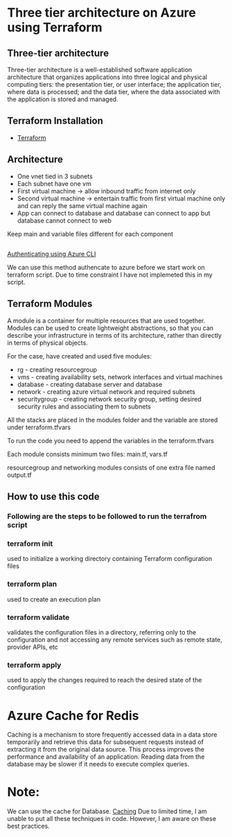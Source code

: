 # Three tier architecture on Azure using Terraform


## Three-tier architecture
Three-tier architecture is a well-established software application architecture that organizes applications into three logical and physical computing tiers: the presentation tier, or user interface; the application tier, where data is processed; and the data tier, where the data associated with the application is stored and managed.

## Terraform Installation

* [Terraform](https://www.terraform.io/downloads)



## Architecture

* One vnet tied in 3 subnets
* Each subnet have one vm
* First virtual machine -> allow inbound traffic from internet only
* Second virtual machine -> entertain traffic from first virtual machine only and can reply the same virtual machine again
* App can connect to database and database can connect to app but database cannot connect to web

Keep main and variable files different for each component

## 
[Authenticating using Azure CLI](https://registry.terraform.io/providers/hashicorp/azurerm/latest/docs/guides/azure_cli)

We can use this method authencate to azure before we start work on terraform script. Due to time constraint I have not implemeted this in my script.


## Terraform Modules

A module is a container for multiple resources that are used together. Modules can be used to create lightweight abstractions, so that you can describe your infrastructure in terms of its architecture, rather than directly in terms of physical objects.

For the case, have created and used five modules:

* rg - creating resourcegroup
* vms - creating availability sets, network interfaces and virtual machines
* database - creating database server and database
* network - creating azure virtual network and required subnets
* securitygroup - creating network security group, setting desired security rules and associating them to subnets

All the stacks are placed in the modules folder and the variable are stored under terraform.tfvars

To run the code you need to append the variables in the terraform.tfvars

Each module consists minimum two files: main.tf, vars.tf

resourcegroup and networking modules consists of one extra file named output.tf

## How to use this code

### Following are the steps to be followed to run the terrafrom script

### terraform init

used to initialize a working directory containing Terraform configuration files

### terraform plan

used to create an execution plan

### terraform validate

validates the configuration files in a directory, referring only to the configuration and not accessing any remote services such as remote state, provider APIs, etc

### terraform apply



used to apply the changes required to reach the desired state of the configuration

# Azure Cache for Redis
Caching is a mechanism to store frequently accessed data in a data store temporarily and retrieve this data for subsequent requests instead of extracting it from the original data source. This process improves the performance and availability of an application. Reading data from the database may be slower if it needs to execute complex queries.


# Note:
We can use the cache for Database. [Caching](https://azure.microsoft.com/en-in/services/cache/#overview) Due to limited time, I am unable to put all these techniques in code. However, I am aware on these best practices.

